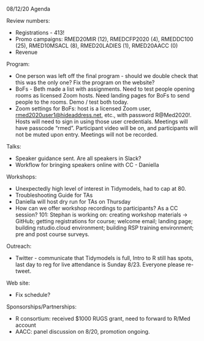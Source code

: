08/12/20 Agenda

Review numbers:

* Registrations - 413!
* Promo campaigns: RMED20MIR (12), RMEDCFP2020 (4), RMEDDC100 (25), RMED10MSACL (8), RMED20LADIES (1), RMED20AACC (0)
* Revenue

Program:

* One person was left off the final program - should we double check that this was the only one? Fix the program on the website?
* BoFs - Beth made a list with assignments. Need to test people opening rooms as licensed Zoom hosts. Need landing pages for BoFs to send people to the rooms. Demo / test both today.
* Zoom settings for BoFs: host is a licensed Zoom user, rmed2020user1@hideaddress.net, etc., with password R@Med2020!. Hosts will need to sign in using those user credentials. Meetings will have passcode “rmed”.  Participant video will be on, and participants will not be muted upon entry. Meetings will not be recorded.

Talks:

* Speaker guidance sent. Are all speakers in Slack?
* Workflow for bringing speakers online with CC - Daniella

Workshops:

* Unexpectedly high level of interest in Tidymodels, had to cap at 80.
* Troubleshooting Guide for TAs
* Daniella will host dry run for TAs on Thursday
* How can we offer workshop recordings to participants? As a CC session?
101: Stephan is working on: creating workshop materials -> GitHub; getting registrations for course; welcome email; landing page; building rstudio.cloud environment; building RSP training environment; pre and post course surveys.

Outreach:

* Twitter - communicate that Tidymodels is full, Intro to R still has spots, last day to reg for live attendance is Sunday 8/23. Everyone please re-tweet.

Web site:

* Fix schedule?

Sponsorships/Partnerships:

* R consortium: received $1000 RUGS grant, need to forward to R/Med account
* AACC: panel discussion on 8/20, promotion ongoing.